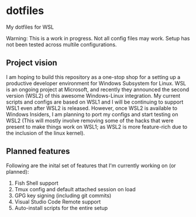 # dotfiles
My dotfiles for WSL

Warning: This is a work in progress. Not all config files may work. Setup has not been tested across multile configurations.

## Project vision
I am hoping to build this repository as a one-stop shop for a setting up a productive developer environment for Windows Subsystem for Linux. WSL is an ongoing project at Microsoft, and recently they announced the second version (WSL2) of this awesome Windows-Linux integration. My current scripts and configs are based on WSL1 and I will be continuing to support WSL1 even after WSL2 is released. However, once WSL2 is available to Windows Insiders, I am planning to port my configs and start testing on WSL2 (This will mostly involve removing some of the hacks that were present to make things work on WSL1; as WSL2 is more feature-rich due to the inclusion of the linux kernel).

## Planned features
Following are the inital set of features that I'm currently working on (or planned):
1. Fish Shell support
2. Tmux config and default attached session on load
3. GPG key signing (including git commits)
4. Visual Studio Code Remote support
5. Auto-install scripts for the entire setup
